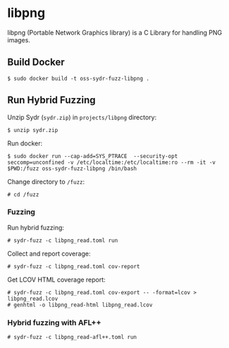 # libpng

libpng (Portable Network Graphics library) is a C Library for handling PNG images.

## Build Docker

    $ sudo docker build -t oss-sydr-fuzz-libpng .

## Run Hybrid Fuzzing

Unzip Sydr (`sydr.zip`) in `projects/libpng` directory:

    $ unzip sydr.zip

Run docker:

    $ sudo docker run --cap-add=SYS_PTRACE  --security-opt seccomp=unconfined -v /etc/localtime:/etc/localtime:ro --rm -it -v $PWD:/fuzz oss-sydr-fuzz-libpng /bin/bash

Change directory to `/fuzz`:

    # cd /fuzz

### Fuzzing

Run hybrid fuzzing:

    # sydr-fuzz -c libpng_read.toml run

Collect and report coverage:

    # sydr-fuzz -c libpng_read.toml cov-report

Get LCOV HTML coverage report:

    # sydr-fuzz -c libpng_read.toml cov-export -- -format=lcov > libpng_read.lcov
    # genhtml -o libpng_read-html libpng_read.lcov

### Hybrid fuzzing with AFL++

    # sydr-fuzz -c libpng_read-afl++.toml run
